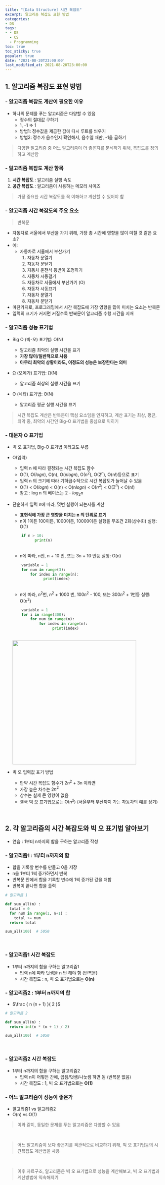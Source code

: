 ```yaml
---
title: "[Data Structure] 시간 복잡도"
excerpt: 알고리즘 복잡도 표현 방법
categories:
- DS
tags:
- - DS
  - CS
  - Programming
toc: true
toc_sticky: true
popular: true
date: '2021-08-20T23:00:00'
last_modified_at: 2021-08-20T23:00:00
---
```


## 1. 알고리즘 복잡도 표현 방법


### - 알고리즘 복잡도 계산이 필요한 이유

- 하나의 문제를 푸는 알고리즘은 다양할 수 있음
    - 정수의 절대값 구하기
    - 1, -1 => 1
    - 방법1: 정수값을 제곱한 값에 다시 루트를 씌우기
    - 방법2: 정수가 음수인지 확인해서, 음수일 때만, -1을 곱하기

> 다양한 알고리즘 중 어느 알고리즘이 더 좋은지를 분석하기 위해, 복잡도를 정의하고 계산함


### - 알고리즘 복잡도 계산 항목

1. **시간 복잡도** : 알고리즘 실행 속도
2. **공간 복잡도** : 알고리즘이 사용하는 메모리 사이즈

> 가장 중요한 시간 복잡도를 꼭 이해하고 계산할 수 있어야 함


### - 알고리즘 시간 복잡도의 주요 요소

> 반복문

* 자동차로 서울에서 부산을 가기 위해, 가장 총 시간에 영향을 많이 미칠 것 같은 요소?
* 예: 
    - 자동차로 서울에서 부산가기
        1. 자동차 문열기
        2. 자동차 문닫기
        3. 자동차 운전석 등받이 조정하기
        4. 자동차 시동걸기
        5. 자동차로 서울에서 부산가기 (O)
        6. 자동차 시동끄기
        7. 자동차 문열기
        8. 자동차 문닫기
* 마찬가지로, 프로그래밍에서 시간 복잡도에 가장 영향을 많이 미치는 요소는 반복문
* 입력의 크기가 커지면 커질수록 반복문이 알고리즘 수행 시간을 지배


### - 알고리즘 성능 표기법

- Big O (빅-오) 표기법: O(N)
    - 알고리즘 최악의 실행 시간을 표기
    - **가장 많이/일반적으로 사용**
    - **아무리 최악의 상황이라도, 이정도의 성능은 보장한다는 의미**

- Ω (오메가) 표기법:  Ω(N)
    - 알고리즘 최상의 실행 시간을 표기

- Θ (세타) 표기법: Θ(N)
    - 알고리즘 평균 실행 시간을 표기

> 시간 복잡도 계산은 반복문이 핵심 요소임을 인지하고, 계산 표기는 최상, 평균, 최악 중, 최악의 시간인 Big-O 표기법을 중심으로 익히기


### - 대문자 O 표기법

* 빅 오 표기법, Big-O 표기법 이라고도 부름
* O(입력)
    - 입력 n 에 따라 결정되는 시간 복잡도 함수
    - O(1), O($log n$), O(n), O(n$log n$), O($n^2$), O($2^n$), O(n!)등으로 표기
    - 입력 n 의 크기에 따라 기하급수적으로 시간 복잡도가 늘어날 수 있음
    - O(1) < O($log n$) < O(n) < O(n$log n$) < O($n^2$) < O($2^n$) < O(n!)
    - 참고 : log n 의 베이스는 2 - $log_2 n$
* 단순하게 입력 n에 따라, 몇번 실행이 되는지를 계산
    - **표현식에 가장 큰 영향을 미치는 n 의 단위로 표기**
    - n이 1이든 100이든, 1000이든, 10000이든 실행을 무조건 2회(상수회) 실행: O(1) 

    ```python
        if n > 10:
              print(n)
    ```

    <br>

    - n에 따라, n번, n + 10 번, 또는 3n + 10 번등 실행: O(n)

    ```python
        variable = 1
        for num in range(3):
            for index in range(n):
                  print(index)
    ```

    <br>

    - n에 따라, $n^2$번, $n^2$ + 1000 번, 100$n^2$ - 100, 또는 300$n^2$ + 1번등 실행: O($n^2$)

    ```python
        variable = 1
        for i in range(300):
            for num in range(n):
                for index in range(n):
                      print(index)
    ```

    <br>

    <img src="http://www.fun-coding.org/00_Images/bigo.png" width=400/>

    <br>

* 빅 오 입력값 표기 방법
    - 만약 시간 복잡도 함수가 2$n^2$ + 3n 이라면
    - 가장 높은 차수는 2$n^2$ 
    - 상수는 실제 큰 영향이 없음 
    - 결국 빅 오 표기법으로는 O($n^2$) (서울부터 부산까지 가는 자동차의 예를 상기)


<br>

## 2. 각 알고리즘의 시간 복잡도와 빅 오 표기법 알아보기

- 연습 :  1부터 n까지의 합을 구하는 알고리즘 작성


### - 알고리즘1 : 1부터 n까지의 합

* 합을 기록할 변수를 만들고 0을 저장
* n을 1부터 1씩 증가하면서 반복
* 반복문 안에서 합을 기록할 변수에 1씩 증가된 값을 더함
* 반복이 끝나면 합을 출력

```python
# 알고리즘 1

def sum_all(n) :
  total = 0
  for num in range(1, n+1) :
    total += num
  return total

sum_all(100)  # 5050
```


<br>

### - 알고리즘1 시간 복잡도

* 1부터 n까지의 합을 구하는 알고리즘1
  - 입력 n에 따라 덧셈을 n 번 해야 함 (반복문)
  - 시간 복잡도 : n, 빅 오 표기법으로는 **O(n)**


### - 알고리즘2 : 1부터 n까지의 합

* $\frac { n (n + 1) }{ 2 }$

```python
# 알고리즘 2

def sum_all(n) :
  return int(n * (n + 1) / 2)

sum_all(100)  # 5050
```


<br>

### - 알고리즘2 시간 복잡도

* 1부터 n까지의 합을 구하는 알고리즘2
  - 입력 n이 어떻든 간에, 곱셈/덧셈/나눗셈 하면 됨 (반복문 없음)
  - 시간 복잡도 : 1, 빅 오 표기법으로는 **O(1)**


### - 어느 알고리즘이 성능이 좋은가

- 알고리즘1 vs 알고리즘2
- O(n) vs O(1)

> 이와 같이, 동일한 문제를 푸는 알고리즘은 다양할 수 있음

<br>

> 어느 알고리즘이 보다 좋은지를 객관적으로 비교하기 위해, 빅 오 표기법등의 시간복잡도 계산법을 사용

<br>

> 이후 자료구조, 알고리즘은 빅 오 표기법으로 성능을 계산해보고, 빅 오 표기법과 계산방법에 익숙해지기